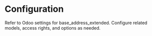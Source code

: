 # Configuration

Refer to Odoo settings for base_address_extended. Configure related models, access rights, and options as needed.
